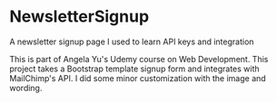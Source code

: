 # NewsletterSignup
A newsletter signup page I used to learn API keys and integration

This is part of Angela Yu's Udemy course on Web Development. This project takes a Bootstrap template signup form and integrates with MailChimp's API. I did some minor customization with the image and wording.

